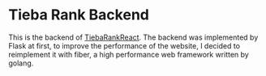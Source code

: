 # Tieba Rank Backend

This is the backend of [TiebaRankReact](https://github.com/DRJ31/TiebaRankReact). The backend was implemented by Flask at first, to improve the performance of the website, I decided to reimplement it with fiber, a high performance web framework written by golang.

